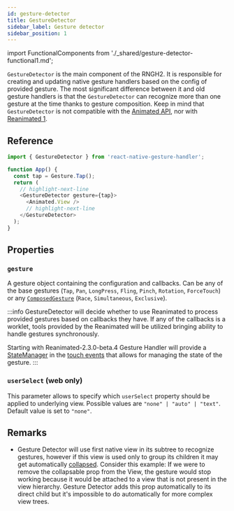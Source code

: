 ```yaml
---
id: gesture-detector
title: GestureDetector
sidebar_label: Gesture detector
sidebar_position: 1
---
```


import FunctionalComponents from './\_shared/gesture-detector-functional1.md';

`GestureDetector` is the main component of the RNGH2. It is responsible for creating and updating native gesture handlers based on the config of provided gesture. The most significant difference between it and old gesture handlers is that the `GestureDetector` can recognize more than one gesture at the time thanks to gesture composition. Keep in mind that `GestureDetector` is not compatible with the [Animated API](https://reactnative.dev/docs/animated), nor with [Reanimated 1](https://docs.swmansion.com/react-native-reanimated/docs/1.x/).

## Reference

```javascript
import { GestureDetector } from 'react-native-gesture-handler';

function App() {
  const tap = Gesture.Tap();
  return (
    // highlight-next-line
    <GestureDetector gesture={tap}>
      <Animated.View />
      // highlight-next-line
    </GestureDetector>
  );
}
```

## Properties

### `gesture`

A gesture object containing the configuration and callbacks. Can be any of the base gestures (`Tap`, `Pan`, `LongPress`, `Fling`, `Pinch`, `Rotation`, `ForceTouch`) or any [`ComposedGesture`](./composed-gestures.md) (`Race`, `Simultaneous`, `Exclusive`).

:::info
GestureDetector will decide whether to use Reanimated to process provided gestures based on callbacks they have. If any of the callbacks is a worklet, tools provided by the Reanimated will be utilized bringing ability to handle gestures synchronously.

Starting with Reanimated-2.3.0-beta.4 Gesture Handler will provide a [StateManager](/docs/gestures/state-manager) in the [touch events](/docs/gestures/touch-events) that allows for managing the state of the gesture.
:::

### `userSelect` (**web only**)

This parameter allows to specify which `userSelect` property should be applied to underlying view. Possible values are `"none" | "auto" | "text"`. Default value is set to `"none"`.

## Remarks

- Gesture Detector will use first native view in its subtree to recognize gestures, however if this view is used only to group its children it may get automatically [collapsed](https://reactnative.dev/docs/view#collapsable-android). Consider this example:
  <FunctionalComponents />
  If we were to remove the collapsable prop from the View, the gesture would stop working because it would be attached to a view that is not present in the view hierarchy. Gesture Detector adds this prop automatically to its direct child but it's impossible to do automatically for more complex view trees.
